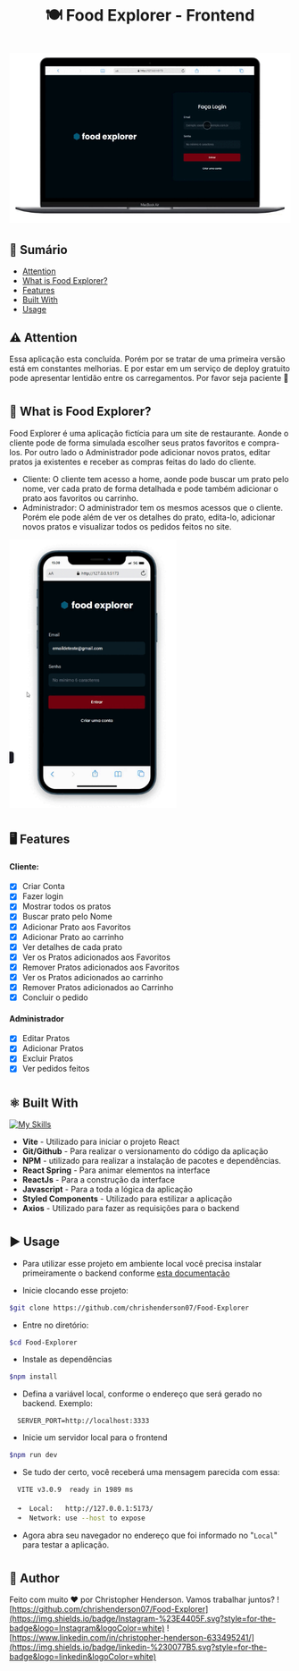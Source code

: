 <h1 align="center"> 🍽️ Food Explorer - Frontend </h1>

<h1 align="center" >
    <img src="./public/apresentacao-desktop.gif" alt="Capa do Food Explorer">
</h1>

## :triangular_flag_on_post: Sumário

- [Attention](#attention)
- [What is Food Explorer?](#what-is-food-explorer)
- [Features](#features)
- [Built With](#built-with)
- [Usage](#usage)

## :warning: Attention

Essa aplicação esta concluída. Porém por se tratar de uma primeira versão está em constantes melhorias. E por estar em um serviço de deploy gratuito pode apresentar lentidão entre os carregamentos. Por favor seja paciente :hugs:

#

## :spaghetti: What is Food Explorer?

Food Explorer é uma aplicação fictícia para um site de restaurante. Aonde o cliente pode de forma simulada escolher seus pratos favoritos e compra-los. Por outro lado o Administrador pode adicionar novos pratos, editar pratos ja existentes e receber as compras feitas do lado do cliente.

- Cliente: O cliente tem acesso a home, aonde pode buscar um prato pelo nome, ver cada prato de forma detalhada e pode também adicionar o prato aos favoritos ou carrinho.
- Administrador: O administrador tem os mesmos acessos que o cliente. Porém ele pode além de ver os detalhes do prato, edita-lo, adicionar novos pratos e visualizar todos os pedidos feitos no site.

 <img src="./public/apresentacao-mobile.gif" width="300px" alt="Capa do Food Explorer">

#

## :desktop_computer: Features

#### Cliente:

- [x] Criar Conta
- [x] Fazer login
- [x] Mostrar todos os pratos
- [x] Buscar prato pelo Nome
- [x] Adicionar Prato aos Favoritos
- [x] Adicionar Prato ao carrinho
- [x] Ver detalhes de cada prato
- [x] Ver os Pratos adicionados aos Favoritos
- [x] Remover Pratos adicionados aos Favoritos
- [x] Ver os Pratos adicionados ao carrinho
- [x] Remover Pratos adicionados ao Carrinho
- [x] Concluir o pedido

#### Administrador

- [x] Editar Pratos
- [x] Adicionar Pratos
- [x] Excluir Pratos
- [x] Ver pedidos feitos

#

## :atom_symbol: Built With

[![My Skills](https://skillicons.dev/icons?i=vite,js,react,styledcomponents,git,github)](https://skillicons.dev)

- **Vite** - Utilizado para iniciar o projeto React
- **Git/Github** - Para realizar o versionamento do código da aplicação
- **NPM** - utilizado para realizar a instalação de pacotes e dependências.
- **React Spring** - Para animar elementos na interface
- **ReactJs** - Para a construção da interface
- **Javascript** - Para a toda a lógica da aplicação
- **Styled Components** - Utilizado para estilizar a aplicação
- **Axios** - Utilizado para fazer as requisições para o backend

#

## :arrow_forward: Usage

- Para utilizar esse projeto em ambiente local você precisa instalar primeiramente o backend conforme [esta documentação](https://github.com/chrishenderson07/Food-Explorer-BackEnd)

- Inicie clocando esse projeto:

```bash
$git clone https://github.com/chrishenderson07/Food-Explorer

```

- Entre no diretório:

```bash
$cd Food-Explorer
```

- Instale as dependências

```bash
$npm install
```

- Defina a variável local, conforme o endereço que será gerado no backend. Exemplo:

```JS
  SERVER_PORT=http://localhost:3333
```

- Inicie um servidor local para o frontend

```bash
$npm run dev
```

- Se tudo der certo, você receberá uma mensagem parecida com essa:

```bash
  VITE v3.0.9  ready in 1989 ms

  ➜  Local:   http://127.0.0.1:5173/
  ➜  Network: use --host to expose
```

- Agora abra seu navegador no endereço que foi informado no "`Local`" para testar a aplicação.

#

## 📜 Author

Feito com muito :heart: por Christopher Henderson. Vamos trabalhar juntos? ![https://github.com/chrishenderson07/Food-Explorer](https://img.shields.io/badge/Instagram-%23E4405F.svg?style=for-the-badge&logo=Instagram&logoColor=white) ![https://www.linkedin.com/in/christopher-henderson-633495241/](https://img.shields.io/badge/linkedin-%230077B5.svg?style=for-the-badge&logo=linkedin&logoColor=white)
